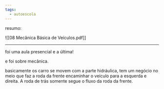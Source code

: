 ```yaml
---
tags:
  - autoescola
---
```

resumo:

![[08 Mecânica Básica de Veículos.pdf]]

---

foi uma aula presencial e a última!

e foi sobre mecânica.

basicamente os carro se movem com a parte hidráulica, tem um negócio no meio que faz a roda da frente encaminhar o veículo para a esquerda e direita. A roda de trás somente segue o fluxo da roda da frente.

